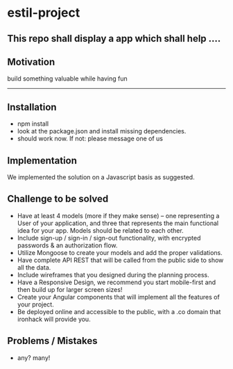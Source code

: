 # estil-project

This repo shall display a app which shall help ....
---

## Motivation

build something valuable while having fun

---

## Installation

* npm install
* look at the package.json and install missing dependencies.
* should work now. If not: please message one of us

## Implementation

We implemented the solution on a Javascript basis as suggested.

## Challenge to be solved


* Have at least 4 models (more if they make sense) – one representing a User of your application, and three that represents the main functional idea for your app. Models should be related to each other.
* Include sign-up / sign-in / sign-out functionality, with encrypted passwords & an authorization flow.
* Utilize Mongoose to create your models and add the proper validations.
* Have complete API REST that will be called from the public side to show all the data.
* Include wireframes that you designed during the planning process.
* Have a Responsive Design, we recommend you start mobile-first and then build up for larger screen sizes!
* Create your Angular components that will implement all the features of your project.
* Be deployed online and accessible to the public, with a .co domain that ironhack will provide you.


## Problems / Mistakes

* any? many!
